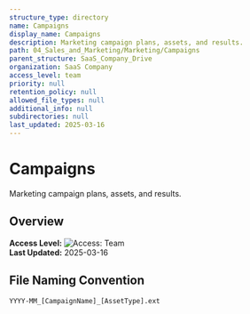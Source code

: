 ```yaml
---
structure_type: directory
name: Campaigns
display_name: Campaigns
description: Marketing campaign plans, assets, and results.
path: 04_Sales_and_Marketing/Marketing/Campaigns
parent_structure: SaaS_Company_Drive
organization: SaaS Company
access_level: team
priority: null
retention_policy: null
allowed_file_types: null
additional_info: null
subdirectories: null
last_updated: 2025-03-16
---
```


# Campaigns

Marketing campaign plans, assets, and results.

## Overview

**Access Level:** ![Access: Team](https://img.shields.io/badge/Access-Team-blue)  
**Last Updated:** 2025-03-16  

## File Naming Convention

`YYYY-MM_[CampaignName]_[AssetType].ext`

